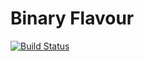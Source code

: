 # Binary Flavour

[![Build Status](https://travis-ci.org/byunjuneseok/Binary-Flavour.svg?branch=master)](https://travis-ci.org/byunjuneseok/Binary-Flavour)
